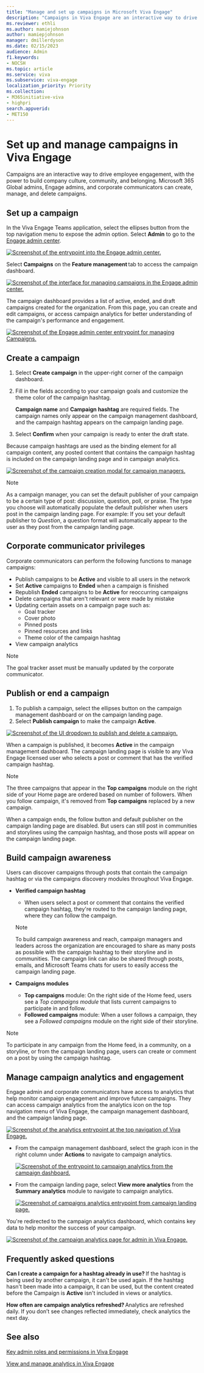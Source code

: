 ```yaml
---
title: "Manage and set up campaigns in Microsoft Viva Engage"
description: "Campaigns in Viva Engage are an interactive way to drive employee engagement, with the power to build company culture, community, and belonging."
ms.reviewer: ethli
ms.author: mamiejohnson
author: mamiepjohnson
manager: dmillerdyson
ms.date: 02/15/2023
audience: Admin
f1.keywords:
- NOCSH
ms.topic: article
ms.service: viva
ms.subservice: viva-engage
localization_priority: Priority
ms.collection:  
- M365initiative-viva
- highpri
search.appverid:
- MET150
---
```


# Set up and manage campaigns in Viva Engage

Campaigns are an interactive way to drive employee engagement, with the power to build company culture, community, and belonging. Microsoft 365 Global admins, Engage admins, and corporate communicators can create, manage, and delete campaigns.

## Set up a campaign
In the Viva Engage Teams application, select the ellipses button from the top navigation menu to expose the admin option. Select **Admin** to go to the [Engage admin center](/viva/engage/eac-as-access-eac).

[![Screenshot of the entrypoint into the Engage admin center.](/viva/media/engage/admin/admin-entrypoint.png)](/viva/media/engage/admin/admin-entrypoint.png#lightbox)

Select **Campaigns** on the **Feature management** tab to access the campaign dashboard.

[![Screenshot of the interface for managing campaigns in the Engage admin center.](/viva/media/engage/admin/campaigns-eac.png)](/viva/media/engage/admin/campaigns-eac.png#lightbox)

The campaign dashboard provides a list of active, ended, and draft campaigns created for the organization. From this page, you can create and edit campaigns, or access campaign analytics for better understanding of the campaign's performance and engagement.

[![Screenshot of the Engage admin center entrypoint for managing Campaigns.](/viva/media/engage/admin/campaign-dashboard.png)](/viva/media/engage/admin/campaign-dashboard.png#lightbox)

## Create a campaign

1. Select **Create campaign** in the upper-right corner of the campaign dashboard.
2. Fill in the fields according to your campaign goals and customize the theme color of the campaign hashtag.

    **Campaign name** and **Campaign hashtag** are required fields. The campaign names only appear on the campaign management dashboard, and the campaign hashtag  appears on the campaign landing page.
3. Select **Confirm** when your campaign is ready to enter the draft state.

Because campaign hashtags are used as the binding element for all campaign content, any posted content that contains the campaign hashtag is included on the campaign landing page and in campaign analytics.

[![Screenshot of the campaign creation modal for campaign managers.](/viva/media/engage/admin/campaign-creation-modal.png)](/viva/media/engage/admin/campaign-creation-modal.png#lightbox)

>[!NOTE]
> As a campaign manager, you can set the default publisher of your campaign to be a certain type of post: discussion, question, poll, or praise. The type you choose will automatically populate the default publisher when users post in the campaign landing page. For example: If you set your default publisher to *Question*, a question format will automatically appear to the user as they post from the campaign landing page.

## Corporate communicator privileges

Corporate communicators can perform the following functions to manage campaigns:
- Publish campaigns to be **Active** and visible to all users in the network
- Set **Active** campaigns to **Ended** when a campaign is finished
- Republish **Ended** campaigns to be **Active** for reoccurring campaigns
- Delete campaigns that aren't relevant or were made by mistake
- Updating certain assets on a campaign page such as:
    - Goal tracker
    - Cover photo
    - Pinned posts
    - Pinned resources and links
    - Theme color of the campaign hashtag
- View campaign analytics

>[!NOTE]
> The goal tracker asset must be manually updated by the corporate communicator.

## Publish or end a campaign

1. To publish a campaign, select the ellipses button on the campaign management dashboard or on the campaign landing page.
2. Select **Publish campaign** to make the campaign **Active**.

[![Screenshot of the UI dropdown to publish and delete a campaign.](/viva/media/engage/admin/publish-campaign-button.png)](/viva/media/engage/admin/publish-campaign-button.png#lightbox)

When a campaign is published, it becomes **Active** in the campaign management dashboard. The campaign landing page is visible to any Viva Engage licensed user who selects a post or comment that has the verified campaign hashtag.

> [!NOTE]
> The three campaigns that appear in the **Top campaigns** module on the right side of your Home page are ordered based on number of followers. When you follow campaign, it's removed from **Top campaigns** replaced by a new campaign.  

When a campaign ends, the follow button and default publisher on the campaign landing page are disabled. But users can still post in communities and storylines using the campaign hashtag, and those posts will appear on the campaign landing page.

## Build campaign awareness  

Users can discover campaigns through posts that contain the campaign hashtag or via the campaigns discovery modules throughout Viva Engage.

- **Verified campaign hashtag**
    - When users select a post or comment that contains the verified campaign hashtag, they're routed to the campaign landing page, where they can follow the campaign.

   > [!NOTE]
   > To build campaign awareness and reach, campaign managers and leaders across the organization are encouraged to share as many posts as possible with the campaign hashtag to their storyline and in communities. The campaign link can also be shared through posts, emails, and Microsoft Teams chats for users to easily access the campaign landing page.

- **Campaigns modules**
    - **Top campaigns** module: On the right side of the Home feed, users see a *Top campaigns module* that lists current campaigns to participate in and follow.
    - **Followed campaigns** module: When a user follows a campaign, they see a *Followed campaigns* module on the right side of their storyline.

> [!NOTE]
> To participate in any campaign from the Home feed, in a community, on a storyline, or from the campaign landing page, users can create or comment on a post by using the campaign hashtag.

## Manage campaign analytics and engagement

Engage admin and corporate communicators have access to analytics that help monitor campaign engagement and improve future campaigns. They can access campaign analytics from the analytics icon on the top navigation menu of Viva Engage, the campaign management dashboard, and the campaign landing page.

[![Screenshot of the analytics entrypoint at the top navigation of Viva Engage.](/viva/media/engage/admin/analytics-navbar-icon.png)](/viva/media/engage/admin/analytics-navbar-icon.png#lightbox)

* From the campaign management dashboard, select the graph icon in the right column under **Actions** to navigate to campaign analytics.

    [![Screenshot of the entrypoint to campaign analytics from the campaign dashboard.](/viva/media/engage/admin/cmd-analytics.png)](/viva/media/engage/admin/cmd-analytics.png#lightbox)

* From the campaign landing page, select **View more analytics** from the **Summary analytics** module to navigate to campaign analytics.

    [![Screenshot of campaigns analytics entrypoint from campaign landing page.](/viva/media/engage/admin/summary-campaigns-analytics.png)](/viva/media/engage/admin/summary-campaigns-analytics.png#lightbox)

You're redirected to the campaign analytics dashboard, which contains key data to help monitor the success of your campaign.

[![Screenshot of the campaign analytics page for admin in Viva Engage.](/viva/media/engage/admin/campaign-analytics.png)](/viva/media/engage/admin/campaign-analytics.png#lightbox)

## Frequently asked questions

**Can I create a campaign for a hashtag already in use?** If the hashtag is being used by another campaign, it can't be used again. If the hashtag hasn't been made into a campaign, it can be used, but the content created before the Campaign is **Active** isn't included in views or analytics.

**How often are campaign analytics refreshed?** Analytics are refreshed daily. If you don’t see changes reflected immediately, check analytics the next day.

## See also

[Key admin roles and permissions in Viva Engage](/viva/engage/eac-key-admin-roles-permissions)

[View and manage analytics in Viva Engage](/viva/engage/analytics)
